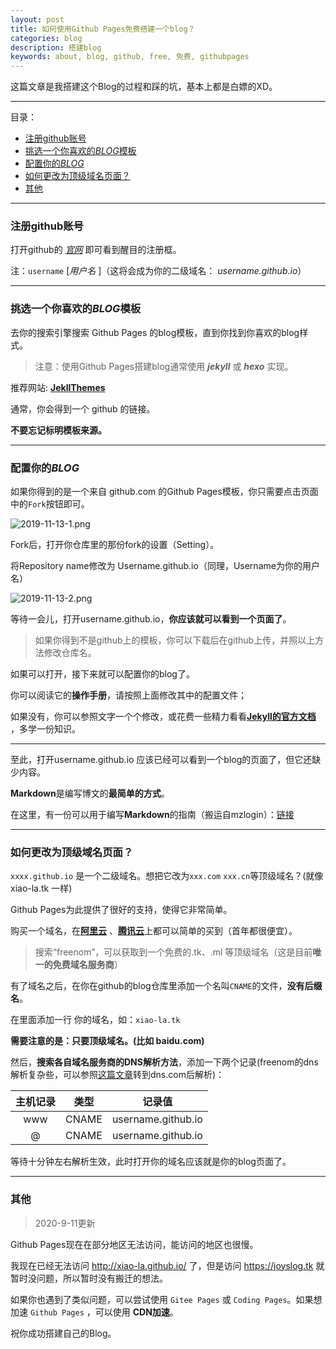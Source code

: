 ```yaml
---
layout: post
title: 如何使用Github Pages免费搭建一个blog？
categories: blog
description: 搭建blog
keywords: about, blog, github, free, 免费, githubpages
---
```






这篇文章是我搭建这个Blog的过程和踩的坑，基本上都是白嫖的XD。

------

目录：

- [注册github账号](#注册github账号)
- [挑选一个你喜欢的*BLOG*模板](#挑选一个你喜欢的blog模板)
- [配置你的*BLOG*](#配置你的blog)
- [如何更改为顶级域名页面？](#如何更改为顶级域名页面)
- [其他](#其他)

------

### 注册github账号

打开github的 [*官网*](www.github.com)  即可看到醒目的注册框。

注：`username` [*用户名* ]（这将会成为你的二级域名： *username.github.io*）

------



### 挑选一个你喜欢的*BLOG*模板

去你的搜索引擎搜索 Github Pages 的blog模板，直到你找到你喜欢的blog样式。

> 注意：使用Github Pages搭建blog通常使用 ***jekyll*** 或 ***hexo*** 实现。

推荐网站: **[JekllThemes](http://jekyllthemes.org/)** 

通常，你会得到一个 github 的链接。

**不要忘记标明模板来源。**

------



### 配置你的*BLOG*

如果你得到的是一个来自 github.com 的Github Pages模板，你只需要点击页面中的`Fork`按钮即可。

![2019-11-13-1.png](https://i.loli.net/2020/09/11/laCpGzdTnB6JIVE.png)

Fork后，打开你仓库里的那份fork的设置（Setting）。

将Repository name修改为 Username.github.io（同理，Username为你的用户名）

![2019-11-13-2.png](https://i.loli.net/2020/09/11/EyoS3P7YnaqKi8V.png)

等待一会儿，打开username.github.io，**你应该就可以看到一个页面了**。

> 如果你得到不是github上的模板，你可以下载后在github上传，并照以上方法修改仓库名。
>

如果可以打开，接下来就可以配置你的blog了。

你可以阅读它的**操作手册**，请按照上面修改其中的配置文件；

如果没有，你可以参照文字一个个修改，或花费一些精力看看[**Jekyll的官方文档**](https://jekyllrb.com/) ，多学一份知识。

------

至此，打开username.github.io 应该已经可以看到一个blog的页面了，但它还缺少内容。

**Markdown**是编写博文的**最简单的方式**。

在这里，有一份可以用于编写**Markdown**的指南（搬运自mzlogin）：[链接](http://xiao-la.tk/2019/11/13/%E4%B8%8D%E6%9D%83%E5%A8%81Markdown%E6%8C%87%E5%8D%97/)

------

### 如何更改为顶级域名页面？

`xxxx.github.io` 是一个二级域名。想把它改为`xxx.com` `xxx.cn`等顶级域名？(就像 xiao-la.tk 一样)

Github Pages为此提供了很好的支持，使得它非常简单。

购买一个域名，在[**阿里云**](www.aliyun.com) 、[**腾讯云**](https://cloud.tencent.com/)上都可以简单的买到（首年都很便宜）。

> 搜索“freenom”，可以获取到一个免费的.tk、.ml 等顶级域名（这是目前**唯一的免费域名服务商**）
>

有了域名之后，在你在github的blog仓库里添加一个名叫`CNAME`的文件，**没有后缀名**。

在里面添加一行 你的域名，如：`xiao-la.tk`

**需要注意的是：只要顶级域名。(比如 baidu.com)**

然后，**搜索各自域名服务商的DNS解析方法**，添加一下两个记录(freenom的dns解析复杂些，可以参照[这篇文章](https://lfei.life/chdnsserver-of-freenom/)转到dns.com后解析)：

| 主机记录 | 类型  |       记录值       |
| :------: | :---: | :----------------: |
|   www    | CNAME | username.github.io |
|    @     | CNAME | username.github.io |

等待十分钟左右解析生效，此时打开你的域名应该就是你的blog页面了。

-----
### 其他

> 2020-9-11更新

Github Pages现在在部分地区无法访问，能访问的地区也很慢。

我现在已经无法访问 http://xiao-la.github.io/ 了，但是访问 https://joyslog.tk 就暂时没问题，所以暂时没有搬迁的想法。

如果你也遇到了类似问题，可以尝试使用 `Gitee Pages` 或 `Coding Pages`。如果想加速 `Github Pages` ，可以使用 **CDN加速**。

祝你成功搭建自己的Blog。